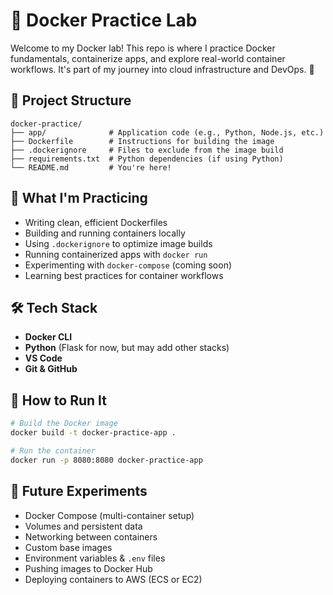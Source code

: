 # 🐳 Docker Practice Lab

Welcome to my Docker lab! This repo is where I practice Docker fundamentals, containerize apps, and explore real-world container workflows. It's part of my journey into cloud infrastructure and DevOps. 🚀

## 📁 Project Structure

```plaintext
docker-practice/
├── app/              # Application code (e.g., Python, Node.js, etc.)
├── Dockerfile        # Instructions for building the image
├── .dockerignore     # Files to exclude from the image build
├── requirements.txt  # Python dependencies (if using Python)
└── README.md         # You're here!
```

## 🧠 What I'm Practicing

- Writing clean, efficient Dockerfiles
- Building and running containers locally
- Using `.dockerignore` to optimize image builds
- Running containerized apps with `docker run`
- Experimenting with `docker-compose` (coming soon)
- Learning best practices for container workflows

## 🛠️ Tech Stack

- **Docker CLI**
- **Python** (Flask for now, but may add other stacks)
- **VS Code**
- **Git & GitHub**

## 🚀 How to Run It

```bash
# Build the Docker image
docker build -t docker-practice-app .

# Run the container
docker run -p 8080:8080 docker-practice-app
```

## 🧪 Future Experiments

- Docker Compose (multi-container setup)
- Volumes and persistent data
- Networking between containers
- Custom base images
- Environment variables & `.env` files
- Pushing images to Docker Hub
- Deploying containers to AWS (ECS or EC2)
